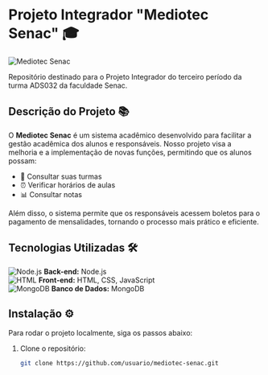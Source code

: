 # Projeto Integrador "Mediotec Senac" 🎓

![Mediotec Senac](https://www.pe.senac.br/mediotec/images/mediotec-mobile.webp)  <!-- Adicione a imagem do seu projeto aqui -->

Repositório destinado para o Projeto Integrador do terceiro período da turma ADS032 da faculdade Senac.

## Descrição do Projeto 📚

O **Mediotec Senac** é um sistema acadêmico desenvolvido para facilitar a gestão acadêmica dos alunos e responsáveis. Nosso projeto visa a melhoria e a implementação de novas funções, permitindo que os alunos possam:

- 📅 Consultar suas turmas
- ⏰ Verificar horários de aulas
- 📊 Consultar notas

Além disso, o sistema permite que os responsáveis acessem boletos para o pagamento de mensalidades, tornando o processo mais prático e eficiente.

## Tecnologias Utilizadas 🛠️

![Node.js](https://via.placeholder.com/20x20?text=Node) **Back-end:** Node.js  
![HTML](https://via.placeholder.com/20x20?text=HTML) **Front-end:** HTML, CSS, JavaScript  
![MongoDB](https://via.placeholder.com/20x20?text=MongoDB) **Banco de Dados:** MongoDB  

## Instalação ⚙️

Para rodar o projeto localmente, siga os passos abaixo:

1. Clone o repositório:
   ```bash
   git clone https://github.com/usuario/mediotec-senac.git
